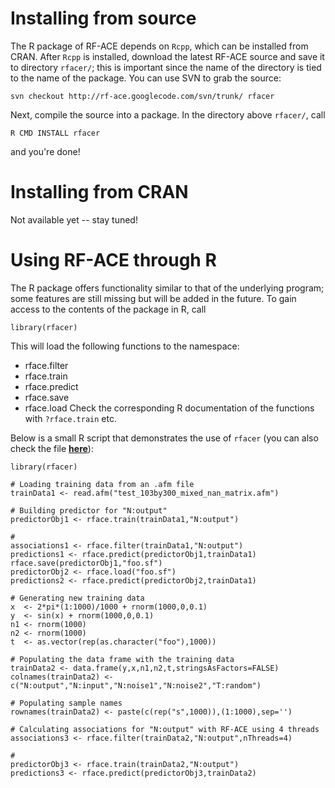 # Installing from source #
The R package of RF-ACE depends on `Rcpp`, which can be installed from CRAN. After `Rcpp` is installed, download the latest RF-ACE source and save it to directory `rfacer/`; this is important since the name of the directory is tied to the name of the package. You can use SVN to grab the source:
```
svn checkout http://rf-ace.googlecode.com/svn/trunk/ rfacer
```
Next, compile the source into a package. In the directory above `rfacer/`, call
```
R CMD INSTALL rfacer
```
and you're done!

# Installing from CRAN #

Not available yet -- stay tuned!

# Using RF-ACE through R #
The R package offers functionality similar to that of the underlying program; some features are still missing but will be added in the future. To gain access to the contents of the package in R, call
```
library(rfacer)
```
This will load the following functions to the namespace:
  * rface.filter
  * rface.train
  * rface.predict
  * rface.save
  * rface.load
Check the corresponding R documentation of the functions with `?rface.train` etc.

Below is a small R script that demonstrates the use of `rfacer` (you can also check the file **[here](https://code.google.com/p/rf-ace/source/browse/trunk/test/R/run_tests.R)**):
```
library(rfacer)

# Loading training data from an .afm file
trainData1 <- read.afm("test_103by300_mixed_nan_matrix.afm")

# Building predictor for "N:output"
predictorObj1 <- rface.train(trainData1,"N:output")

# 
associations1 <- rface.filter(trainData1,"N:output")
predictions1 <- rface.predict(predictorObj1,trainData1)
rface.save(predictorObj1,"foo.sf")
predictorObj2 <- rface.load("foo.sf")
predictions2 <- rface.predict(predictorObj2,trainData1)

# Generating new training data
x  <- 2*pi*(1:1000)/1000 + rnorm(1000,0,0.1)
y  <- sin(x) + rnorm(1000,0,0.1)
n1 <- rnorm(1000)
n2 <- rnorm(1000)
t  <- as.vector(rep(as.character("foo"),1000))

# Populating the data frame with the training data
trainData2 <- data.frame(y,x,n1,n2,t,stringsAsFactors=FALSE)
colnames(trainData2) <- c("N:output","N:input","N:noise1","N:noise2","T:random")

# Populating sample names
rownames(trainData2) <- paste(c(rep("s",1000)),(1:1000),sep='')

# Calculating associations for "N:output" with RF-ACE using 4 threads
associations3 <- rface.filter(trainData2,"N:output",nThreads=4)

# 
predictorObj3 <- rface.train(trainData2,"N:output")
predictions3 <- rface.predict(predictorObj3,trainData2)
```
